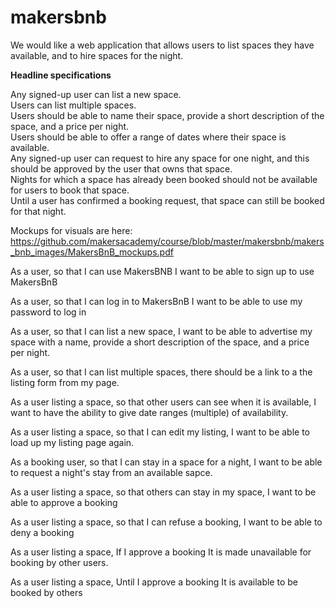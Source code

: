 # makersbnb

We would like a web application that allows users to list spaces they have available, and to hire spaces for the night.


**Headline specifications**

Any signed-up user can list a new space.<br/>
Users can list multiple spaces.<br/>
Users should be able to name their space, provide a short description of the space, and a price per night.<br/>
Users should be able to offer a range of dates where their space is available.<br/>
Any signed-up user can request to hire any space for one night, and this should be approved by the user that owns that space.<br/>
Nights for which a space has already been booked should not be available for users to book that space.<br/>
Until a user has confirmed a booking request, that space can still be booked for that night.<br/>

Mockups for visuals are here: https://github.com/makersacademy/course/blob/master/makersbnb/makers_bnb_images/MakersBnB_mockups.pdf


As a user,
so that I can use MakersBNB
I want to be able to sign up to use MakersBnB

As a user,
so that I can log in to MakersBnB
I want to be able to use my password to log in

As a user,
so that I can list a new space,
I want to be able to advertise my space with a name, provide a short description of the space, and a price per night.

As a user,
so that I can list multiple spaces,
there should be a link to a the listing form from my page.

As a user listing a space,
so that other users can see when it is available,
I want to have the ability to give date ranges (multiple) of availability.

As a user listing a space,
so that I can edit my listing,
I want to be able to load up my listing page again.

As a booking user,
so that I can stay in a space for a night,
I want to be able to request a night's stay from an available sapce.

As a user listing a space,
so that others can stay in my space,
I want to be able to approve a booking

As a user listing a space,
so that I can refuse a booking,
I want to be able to deny a booking

As a user listing a space,
If I approve a booking
It is made unavailable for booking by other users.

As a user listing a space,
Until I approve a booking
It is available to be booked by others
